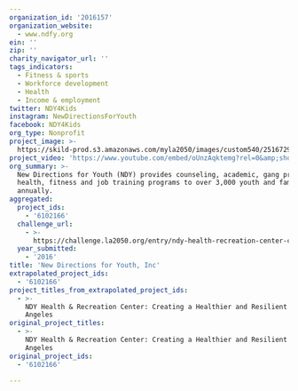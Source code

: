 ```yaml
---
organization_id: '2016157'
organization_website:
  - www.ndfy.org
ein: ''
zip: ''
charity_navigator_url: ''
tags_indicators:
  - Fitness & sports
  - Workforce development
  - Health
  - Income & employment
twitter: NDY4Kids
instagram: NewDirectionsForYouth
facebook: NDY4Kids
org_type: Nonprofit
project_image: >-
  https://skild-prod.s3.amazonaws.com/myla2050/images/custom540/2516729815741-team90.png
project_video: 'https://www.youtube.com/embed/oUnzAqktemg?rel=0&amp;showinfo=0'
org_summary: >-
  New Directions for Youth (NDY) provides counseling, academic, gang prevention,
  health, fitness and job training programs to over 3,000 youth and families
  annually.
aggregated:
  project_ids:
    - '6102166'
  challenge_url:
    - >-
      https://challenge.la2050.org/entry/ndy-health-recreation-center-creating-a-healthier-and-resilient-los-angeles
  year_submitted:
    - '2016'
title: 'New Directions for Youth, Inc'
extrapolated_project_ids:
  - '6102166'
project_titles_from_extrapolated_project_ids:
  - >-
    NDY Health & Recreation Center: Creating a Healthier and Resilient Los
    Angeles
original_project_titles:
  - >-
    NDY Health & Recreation Center: Creating a Healthier and Resilient Los
    Angeles
original_project_ids:
  - '6102166'

---
```


